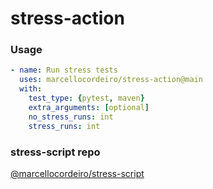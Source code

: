 # stress-action

### Usage

```yaml
- name: Run stress tests
  uses: marcellocordeiro/stress-action@main
  with:
    test_type: {pytest, maven}
    extra_arguments: [optional]
    no_stress_runs: int
    stress_runs: int
```

### stress-script repo
[@marcellocordeiro/stress-script](https://github.com/marcellocordeiro/stress-script)

